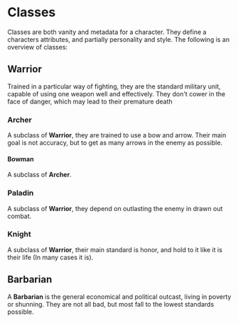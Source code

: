 # Classes

Classes are both vanity and metadata for a character. They define a characters attributes, and partially personality and style. The following is an overview of classes:

## Warrior

Trained in a particular way of fighting, they are the standard military unit, capable of using one weapon well and effectively. They don't cower in the face of danger, which may lead to their premature death

### Archer 

A subclass of __Warrior__, they are trained to use a bow and arrow. Their main goal is not accuracy, but to get as many arrows in the enemy as possible.

#### Bowman 

A subclass of __Archer__.

### Paladin 

A subclass of __Warrior__, they depend on outlasting the enemy in drawn out combat.

### Knight

A subclass of __Warrior__, their main standard is honor, and hold to it like it is their life (In many cases it is).

## Barbarian

A __Barbarian__ is the general economical and political outcast, living in poverty or shunning. They are not all bad, but most fall to the lowest standards possible.

##